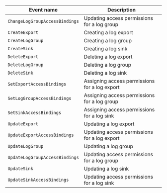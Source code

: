Event name | Description
--- | ---
`ChangeLogGroupAccessBindings` | Updating access permissions for a log group
`CreateExport` | Creating a log export
`CreateLogGroup` | Creating a log group
`CreateSink` | Creating a log sink
`DeleteExport` | Deleting a log export
`DeleteLogGroup` | Deleting a log group
`DeleteSink` | Deleting a log sink
`SetExportAccessBindings` | Assigning access permissions for a log export
`SetLogGroupAccessBindings` | Assigning access permissions for a log group
`SetSinkAccessBindings` | Assigning access permissions for a log sink
`UpdateExport` | Updating a log export 
`UpdateExportAccessBindings` | Updating access permissions for a log export
`UpdateLogGroup` | Updating a log group
`UpdateLogGroupAccessBindings` | Updating access permissions for a log group
`UpdateSink` | Updating a log sink
`UpdateSinkAccessBindings` | Updating access permissions for a log sink
